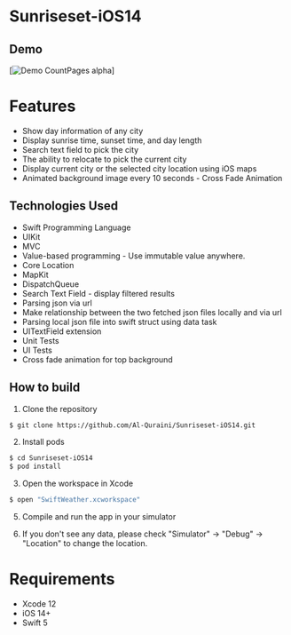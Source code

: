 # Sunriseset-iOS14

## Demo
[![Demo CountPages alpha](https://j.gifs.com/Z88AA2.gif)]

# Features
* Show day information of any city
* Display sunrise time, sunset time, and day length
* Search text field to pick the city
* The ability to relocate to pick the current city
* Display current city or the selected city location using iOS maps
* Animated background image every 10 seconds - Cross Fade Animation


## Technologies Used
* Swift Programming Language
* UIKit
* MVC 
* Value-based programming - Use immutable value anywhere.
* Core Location
* MapKit
* DispatchQueue
* Search Text Field - display filtered results
* Parsing json via url
* Make relationship between the two fetched json files locally and via url
* Parsing local json file into swift struct using data task
* UITextField extension
* Unit Tests
* UI Tests
* Cross fade animation for top background


## How to build

1) Clone the repository

```bash
$ git clone https://github.com/Al-Quraini/Sunriseset-iOS14.git
```

2) Install pods

```bash
$ cd Sunriseset-iOS14
$ pod install
```

3) Open the workspace in Xcode

```bash
$ open "SwiftWeather.xcworkspace"
```

 
5) Compile and run the app in your simulator

6) If you don't see any data, please check "Simulator" -> "Debug" -> "Location" to change the location.

# Requirements

* Xcode 12
* iOS 14+
* Swift 5
